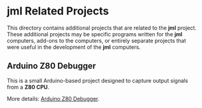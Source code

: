 # jml Related Projects
This directory contains additional projects that are related to the **jml** 
project. These additional projects may be specific programs written for the **jml**
computers, add-ons to the computers, or entirely separate projects that were
useful in the development of the **jml** computers.

## Arduino Z80 Debugger
This is a small Arduino-based project designed to capture output signals from 
a **Z80 CPU**. 

More details: [Arduino Z80 Debugger](arduino-debugger).

<!--
## Text Editor
This is a very simplistic text editor designed to be run on a **jml** computer.
While it can, in theory, be run on a **jml-8**, it would not be useful, as there
is no memory. As such, it is really meant for the **jml-8+** computer.

More details: [Text Editor](https://github.com/jac-oblong/text-editor)
-->
